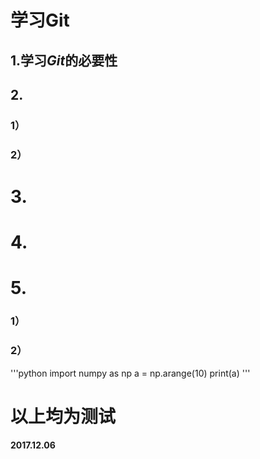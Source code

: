 # 学习Git

## 1.学习*Git*的必要性 

## 2.
### 1）
### 2）

# 3.

# 4.

# 5.
### 1）
### 2）


'''python
import numpy as np
a = np.arange(10)
print(a)
'''

# 以上均为测试
#### 2017.12.06
